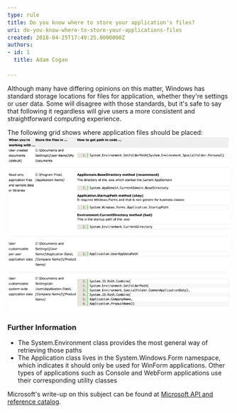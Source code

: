 ```yaml
---
type: rule
title: Do you know where to store your application's files?
uri: do-you-know-where-to-store-your-applications-files
created: 2018-04-25T17:49:25.0000000Z
authors:
- id: 1
  title: Adam Cogan

---
```


 
Although many have differing opinions on this matter, Windows has standard storage locations for files for application, whether they're settings or user data. Some will disagree with those standards, but it's safe to say that following it regardless will give users a more consistent and straightforward computing experience.

The following grid shows where application files should be placed:
![store-files.jpg](store-files.jpg)  


### Further Information


- The System.Environment class provides the most general way of retrieving those paths
- The Application class lives in the System.Windows.Form namespace, which indicates it should only be used for WinForm applications. Other types of applications such as Console and WebForm applications use their corresponding utility classes


Microsoft's write-up on this subject can be found at [Microsoft API and reference catalog](https://www.ssw.com.au/ssw/Redirect/Microsoft/MSDNFileSystem.htm).​

